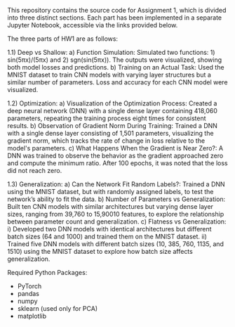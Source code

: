 This repository contains the source code for Assignment 1, which is divided into three distinct sections. Each part has been implemented in a separate Jupyter Notebook, accessible via the links provided below.

The three parts of HW1 are as follows:

1.1) Deep vs Shallow:
   a) Function Simulation: Simulated two functions: 1) sin(5πx)/(5πx) and 2) sgn(sin(5πx)). The outputs were visualized, showing both model losses and predictions.
   b) Training on an Actual Task: Used the MNIST dataset to train CNN models with varying layer structures but a similar number of parameters. Loss and accuracy for each CNN model were visualized.

1.2) Optimization:
   a) Visualization of the Optimization Process: Created a deep neural network (DNN) with a single dense layer containing 418,060 parameters, repeating the training process eight times for consistent results.
   b) Observation of Gradient Norm During Training: Trained a DNN with a single dense layer consisting of 1,501 parameters, visualizing the gradient norm, which tracks the rate of change in loss relative to the model's parameters.
   c) What Happens When the Gradient is Near Zero?: A DNN was trained to observe the behavior as the gradient approached zero and compute the minimum ratio. After 100 epochs, it was noted that the loss did not reach zero.

1.3) Generalization:
   a) Can the Network Fit Random Labels?: Trained a DNN using the MNIST dataset, but with randomly assigned labels, to test the network’s ability to fit the data.
   b) Number of Parameters vs Generalization: Built ten CNN models with similar architectures but varying dense layer sizes, ranging from 39,760 to 15,90010 features, to explore the relationship between parameter count and generalization.
   c) Flatness vs Generalization: 
      i) Developed two DNN models with identical architectures but different batch sizes (64 and 1000) and trained them on the MNIST dataset.
      ii) Trained five DNN models with different batch sizes (10, 385, 760, 1135, and 1510) using the MNIST dataset to explore how batch size affects generalization.

Required Python Packages:
- PyTorch
- pandas
- numpy
- sklearn (used only for PCA)
- matplotlib
